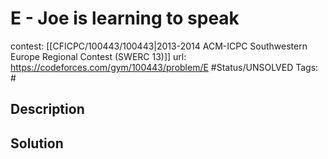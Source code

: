 # E - Joe is learning to speak

contest: [[CFICPC/100443/100443|2013-2014 ACM-ICPC Southwestern Europe Regional Contest (SWERC 13)]]
url: https://codeforces.com/gym/100443/problem/E
#Status/UNSOLVED
Tags: #

## Description

## Solution

